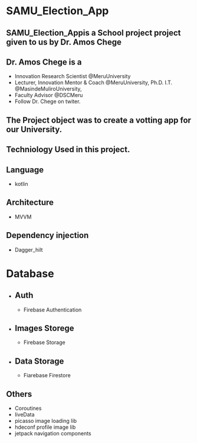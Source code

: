# SAMU_Election_App
## SAMU_Election_Appis a School project project given to us by Dr. Amos Chege
##  Dr. Amos Chege is a
* Innovation Research Scientist @MeruUniversity 
* Lecturer, Innovation Mentor & Coach @MeruUniversity, Ph.D. I.T. @MasindeMuliroUniversity, 
* Faculty Advisor @DSCMeru
* Follow Dr. Chege on twiter.

## The Project object was to create a votting app for our University.
## Techniology Used in this project.
## Language
  * kotlin
## Architecture 
  * MVVM
  
## Dependency injection
  * Dagger_hilt
  
# Database
* ## Auth
    * Firebase Authentication
* ## Images Storege  
    * Firebase Storage
* ## Data Storage
    * Fiarebase Firestore
   
## Others
  * Coroutines
  * liveData
  * picasso image loading lib
  * hdeconf profile image lib
  * jetpack navigation components
